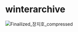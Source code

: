 # winterarchive


![Finailized_장지호_compressed](https://github.com/user-attachments/assets/f6c2c22c-3bc0-4444-b366-0b2e9a973c22)
